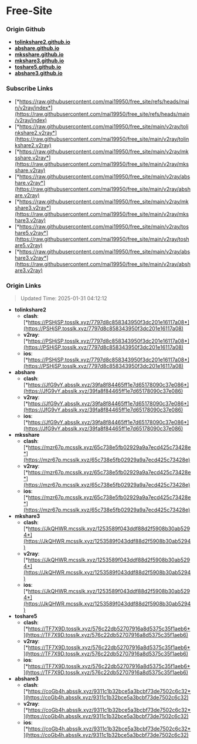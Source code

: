 # Free-Site

### Origin Github

- [**tolinkshare2.github.io**](https://github.com/tolinkshare2/tolinkshare2.github.io)
- [**abshare.github.io**](https://github.com/abshare/abshare.github.io)
- [**mksshare.github.io**](https://github.com/mksshare/mksshare.github.io)
- [**mkshare3.github.io**](https://github.com/mkshare3/mkshare3.github.io)
- [**toshare5.github.io**](https://github.com/toshare5/toshare5.github.io)
- [**abshare3.github.io**](https://github.com/abshare3/abshare3.github.io)

### Subscribe Links

- [*https://raw.githubusercontent.com/mai19950/free_site/refs/heads/main/v2ray/index*](https://raw.githubusercontent.com/mai19950/free_site/refs/heads/main/v2ray/index)
- [*https://raw.githubusercontent.com/mai19950/free_site/main/v2ray/tolinkshare2.v2ray*](https://raw.githubusercontent.com/mai19950/free_site/main/v2ray/tolinkshare2.v2ray)
- [*https://raw.githubusercontent.com/mai19950/free_site/main/v2ray/mksshare.v2ray*](https://raw.githubusercontent.com/mai19950/free_site/main/v2ray/mksshare.v2ray)
- [*https://raw.githubusercontent.com/mai19950/free_site/main/v2ray/abshare.v2ray*](https://raw.githubusercontent.com/mai19950/free_site/main/v2ray/abshare.v2ray)
- [*https://raw.githubusercontent.com/mai19950/free_site/main/v2ray/mkshare3.v2ray*](https://raw.githubusercontent.com/mai19950/free_site/main/v2ray/mkshare3.v2ray)
- [*https://raw.githubusercontent.com/mai19950/free_site/main/v2ray/toshare5.v2ray*](https://raw.githubusercontent.com/mai19950/free_site/main/v2ray/toshare5.v2ray)
- [*https://raw.githubusercontent.com/mai19950/free_site/main/v2ray/abshare3.v2ray*](https://raw.githubusercontent.com/mai19950/free_site/main/v2ray/abshare3.v2ray)

### Origin Links

> Updated Time: 2025-01-31 04:12:12

- **tolinkshare2**
  - **clash**: [*https://PSHjSP.tosslk.xyz/7797d8c858343950f3dc201e16117a08*](https://PSHjSP.tosslk.xyz/7797d8c858343950f3dc201e16117a08)
  - **v2ray**: [*https://PSHjSP.tosslk.xyz/7797d8c858343950f3dc201e16117a08*](https://PSHjSP.tosslk.xyz/7797d8c858343950f3dc201e16117a08)
  - **ios**: [*https://PSHjSP.tosslk.xyz/7797d8c858343950f3dc201e16117a08*](https://PSHjSP.tosslk.xyz/7797d8c858343950f3dc201e16117a08)
- **abshare**
  - **clash**: [*https://JfG9vY.absslk.xyz/39fa8f84465ff1e7d65178090c37e086*](https://JfG9vY.absslk.xyz/39fa8f84465ff1e7d65178090c37e086)
  - **v2ray**: [*https://JfG9vY.absslk.xyz/39fa8f84465ff1e7d65178090c37e086*](https://JfG9vY.absslk.xyz/39fa8f84465ff1e7d65178090c37e086)
  - **ios**: [*https://JfG9vY.absslk.xyz/39fa8f84465ff1e7d65178090c37e086*](https://JfG9vY.absslk.xyz/39fa8f84465ff1e7d65178090c37e086)
- **mksshare**
  - **clash**: [*https://mzr67p.mcsslk.xyz/65c738e5fb02929a9a7ecd425c73428e*](https://mzr67p.mcsslk.xyz/65c738e5fb02929a9a7ecd425c73428e)
  - **v2ray**: [*https://mzr67p.mcsslk.xyz/65c738e5fb02929a9a7ecd425c73428e*](https://mzr67p.mcsslk.xyz/65c738e5fb02929a9a7ecd425c73428e)
  - **ios**: [*https://mzr67p.mcsslk.xyz/65c738e5fb02929a9a7ecd425c73428e*](https://mzr67p.mcsslk.xyz/65c738e5fb02929a9a7ecd425c73428e)
- **mkshare3**
  - **clash**: [*https://JkQHWR.mcsslk.xyz/1253589f043ddf88d2f5908b30ab5294*](https://JkQHWR.mcsslk.xyz/1253589f043ddf88d2f5908b30ab5294)
  - **v2ray**: [*https://JkQHWR.mcsslk.xyz/1253589f043ddf88d2f5908b30ab5294*](https://JkQHWR.mcsslk.xyz/1253589f043ddf88d2f5908b30ab5294)
  - **ios**: [*https://JkQHWR.mcsslk.xyz/1253589f043ddf88d2f5908b30ab5294*](https://JkQHWR.mcsslk.xyz/1253589f043ddf88d2f5908b30ab5294)
- **toshare5**
  - **clash**: [*https://TF7X9D.tosslk.xyz/576c22db52707916a8d5375c35f1aeb6*](https://TF7X9D.tosslk.xyz/576c22db52707916a8d5375c35f1aeb6)
  - **v2ray**: [*https://TF7X9D.tosslk.xyz/576c22db52707916a8d5375c35f1aeb6*](https://TF7X9D.tosslk.xyz/576c22db52707916a8d5375c35f1aeb6)
  - **ios**: [*https://TF7X9D.tosslk.xyz/576c22db52707916a8d5375c35f1aeb6*](https://TF7X9D.tosslk.xyz/576c22db52707916a8d5375c35f1aeb6)
- **abshare3**
  - **clash**: [*https://coGb4h.absslk.xyz/9311c1b32bce5a3bcbf73de7502c6c32*](https://coGb4h.absslk.xyz/9311c1b32bce5a3bcbf73de7502c6c32)
  - **v2ray**: [*https://coGb4h.absslk.xyz/9311c1b32bce5a3bcbf73de7502c6c32*](https://coGb4h.absslk.xyz/9311c1b32bce5a3bcbf73de7502c6c32)
  - **ios**: [*https://coGb4h.absslk.xyz/9311c1b32bce5a3bcbf73de7502c6c32*](https://coGb4h.absslk.xyz/9311c1b32bce5a3bcbf73de7502c6c32)
